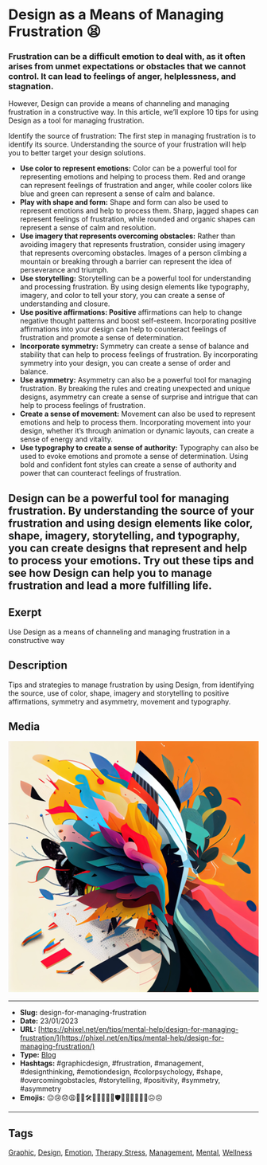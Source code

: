 # Design as a Means of Managing Frustration 😫
### Frustration can be a difficult emotion to deal with, as it often arises from unmet expectations or obstacles that we cannot control. It can lead to feelings of anger, helplessness, and stagnation.

However, Design can provide a means of channeling and managing frustration in a constructive way. In this article, we’ll explore 10 tips for using Design as a tool for managing frustration.

Identify the source of frustration: The first step in managing frustration is to identify its source. Understanding the source of your frustration will help you to better target your design solutions.

- **Use color to represent emotions:** Color can be a powerful tool for representing emotions and helping to process them. Red and orange can represent feelings of frustration and anger, while cooler colors like blue and green can represent a sense of calm and balance.
- **Play with shape and form:** Shape and form can also be used to represent emotions and help to process them. Sharp, jagged shapes can represent feelings of frustration, while rounded and organic shapes can represent a sense of calm and resolution.
- **Use imagery that represents overcoming obstacles:** Rather than avoiding imagery that represents frustration, consider using imagery that represents overcoming obstacles. Images of a person climbing a mountain or breaking through a barrier can represent the idea of perseverance and triumph.
- **Use storytelling:** Storytelling can be a powerful tool for understanding and processing frustration. By using design elements like typography, imagery, and color to tell your story, you can create a sense of understanding and closure.
- **Use positive affirmations: Positive** affirmations can help to change negative thought patterns and boost self-esteem. Incorporating positive affirmations into your design can help to counteract feelings of frustration and promote a sense of determination.
- **Incorporate symmetry:** Symmetry can create a sense of balance and stability that can help to process feelings of frustration. By incorporating symmetry into your design, you can create a sense of order and balance.
- **Use asymmetry:** Asymmetry can also be a powerful tool for managing frustration. By breaking the rules and creating unexpected and unique designs, asymmetry can create a sense of surprise and intrigue that can help to process feelings of frustration.
- **Create a sense of movement:** Movement can also be used to represent emotions and help to process them. Incorporating movement into your design, whether it’s through animation or dynamic layouts, can create a sense of energy and vitality.
- **Use typography to create a sense of authority:** Typography can also be used to evoke emotions and promote a sense of determination. Using bold and confident font styles can create a sense of authority and power that can counteract feelings of frustration.

Design can be a powerful tool for managing frustration. By understanding the source of your frustration and using design elements like color, shape, imagery, storytelling, and typography, you can create designs that represent and help to process your emotions. Try out these tips and see how Design can help you to manage frustration and lead a more fulfilling life.
------------
## Exerpt
Use Design as a means of channeling and managing frustration in a constructive way
## Description
Tips and strategies to manage frustration by using Design, from identifying the source, use of color, shape, imagery and storytelling to positive affirmations, symmetry and asymmetry, movement and typography.
## Media
<img src="media/8549d262/design-help-frustration.jpg">

------------
- **Slug:** design-for-managing-frustration
- **Date:** 23/01/2023
- **URL:** [https://phixel.net/en/tips/mental-help/design-for-managing-frustration/](https://phixel.net/en/tips/mental-help/design-for-managing-frustration/)
- **Type:** [Blog](#blog)
- **Hashtags:** #graphicdesign, #frustration, #management, #designthinking, #emotiondesign, #colorpsychology, #shape, #overcomingobstacles, #storytelling, #positivity, #symmetry, #asymmetry
- **Emojis:** 😔😢😞😩🎨🤯🛠️💪🏼🌅🏋️‍♂️🛡️💭💡🌟✨😭😥☹️😣

------------
## Tags
[Graphic](#graphic), [Design](#design), [Emotion](#emotion), [Therapy Stress](#therapy-stress), [Management](#management), [Mental](#mental), [Wellness](#wellness)
